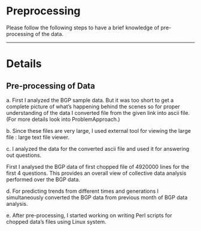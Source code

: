 # Preprocessing #

Please follow the following steps to have a brief knowledge of pre-processing of the data.


---

# Details #


## Pre-processing of Data ##

a.	First I analyzed the BGP sample data. But it was too  short to get a complete picture of what’s happening behind the scenes so for proper understanding of the data I converted file from the given link into ascii file.(For more details look into ProblemApproach.)

b.	Since these files are very large, I used external tool for viewing the large file : large text file viewer.

c.	I analyzed the data for the converted ascii file and used it for answering out questions.

First I analysed the BGP data of first chopped file of 4920000 lines for the first 4 questions. This provides an overall view of collective data analysis performed over the BGP data.

d.	For predicting trends from different times and generations I simultaneously converted the BGP data from previous month of BGP data analysis.

e.	After pre-processing, I started working on writing Perl scripts for chopped data’s files using Linux system.